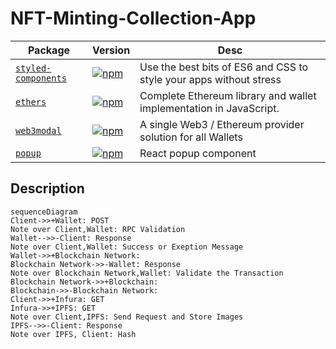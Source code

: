 # NFT-Minting-Collection-App


 Package                                                   | Version                                                                                                                                       | Desc                                                                      |
|-----------------------------------------------------------|-----------------------------------------------------------------------------------------------------------------------------------------------|---------------------------------------------------------------------------|
| [`styled-components`](https://github.com/styled-components/styled-components)                     | [![npm](https://img.shields.io/npm/v/styled-components.svg)](https://www.npmjs.com/package/styled-components)|Use the best bits of ES6 and CSS to style your apps without stress|
| [`ethers`](https://github.com/ethers-io/ethers.js)                     | [![npm](https://img.shields.io/npm/v/ethers/beta.svg)](https://www.npmjs.com/package/ethers/v/beta)                                         |Complete Ethereum library and wallet implementation in JavaScript.|
| [`web3modal`](https://github.com/WalletConnect/web3modal)                     | [![npm](https://img.shields.io/npm/v/web3modal.svg)](https://www.npmjs.com/package/web3modal)                                         |A single Web3 / Ethereum provider solution for all Wallets|
| [`popup`](https://github.com/FaruNuriSonmez/react-examples/tree/components/popup)                     | [![npm](https://img.shields.io/npm/v/react-ts-popup.svg)](https://www.npmjs.com/package/web3modal)|React popup component|


   

## Description
```mermaid
sequenceDiagram
Client->>+Wallet: POST
Note over Client,Wallet: RPC Validation
Wallet-->>-Client: Response
Note over Client,Wallet: Success or Exeption Message
Wallet->>+Blockchain Network: 
Blockchain Network->>-Wallet: Response
Note over Blockchain Network,Wallet: Validate the Transaction
Blockchain Network->>+Blockchain: 
Blockchain->>-Blockchain Network: 
Client->>+Infura: GET
Infura->>+IPFS: GET
Note over Client,IPFS: Send Request and Store Images
IPFS-->>-Client: Response
Note over IPFS, Client: Hash
```
